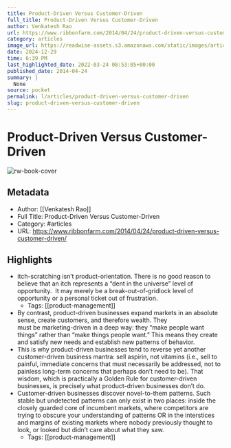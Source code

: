 ```yaml
---
title: Product-Driven Versus Customer-Driven
full_title: Product-Driven Versus Customer-Driven
author: Venkatesh Rao
url: https://www.ribbonfarm.com/2014/04/24/product-driven-versus-customer-driven/
category: articles
image_url: https://readwise-assets.s3.amazonaws.com/static/images/article0.00998d930354.png
date: 2024-12-29
time: 6:39 PM
last_highlighted_date: 2022-03-24 08:53:05+00:00
published_date: 2014-04-24
summary: |
  None
source: pocket
permalink: l/articles/product-driven-versus-customer-driven
slug: product-driven-versus-customer-driven
---
```

# Product-Driven Versus Customer-Driven

![rw-book-cover](https://readwise-assets.s3.amazonaws.com/static/images/article0.00998d930354.png)

## Metadata
- Author: [[Venkatesh Rao]]
- Full Title: Product-Driven Versus Customer-Driven
- Category: #articles
- URL: https://www.ribbonfarm.com/2014/04/24/product-driven-versus-customer-driven/

## Highlights
- itch-scratching isn’t product-orientation. There is no good reason to believe that an itch represents a “dent in the universe” level of opportunity.  It may merely be a break-out-of-gridlock level of opportunity or a personal ticket out of frustration.
    - Tags: [[product-management]] 
- By contrast, product-driven businesses expand markets in an absolute sense, create customers, and therefore wealth. They must be marketing-driven in a deep way: they “make people want things” rather than “make things people want.” This means they create and satisfy new needs and establish new patterns of behavior.
- This is why product-driven businesses tend to reverse yet another customer-driven business mantra: sell aspirin, not vitamins (i.e., sell to painful, immediate concerns that must necessarily be addressed, not to painless long-term concerns that perhaps don’t need to be). That wisdom, which is practically a Golden Rule for customer-driven businesses, is precisely what product-driven businesses don’t do.
- Customer-driven businesses discover novel-to-them patterns. Such stable but undetected patterns can only exist in two places: inside the closely guarded core of incumbent markets, where competitors are trying to obscure your understanding of patterns OR in the interstices and margins of existing markets where nobody previously thought to look, or looked but didn’t care about what they saw.
    - Tags: [[product-management]] 


